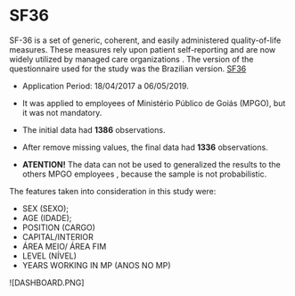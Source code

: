# SF36

SF-36 is a set of generic, coherent, and easily administered quality-of-life measures. These measures rely upon patient self-reporting and are now widely utilized by managed care organizations . 
The version of the questionnaire used for the study was the Brazilian version.
[SF36](http://qualipes.com.br/lib/download/questionariosf-36.pdf)  

- Application Period: 18/04/2017 a 06/05/2019.

- It was applied to employees of Ministério Público de Goiás (MPGO), but it was not mandatory.

- The initial data had **1386** observations.

- After remove missing values, the final data had **1336** observations. 

- **ATENTION!** The data can not be used to generalized the results to the others MPGO employees , because the sample is not probabilistic.

The features taken into consideration in this study were:

- SEX (SEXO);
- AGE (IDADE);
- POSITION (CARGO)
- CAPITAL/INTERIOR
- ÁREA MEIO/ ÁREA FIM
- LEVEL (NÍVEL)
- YEARS WORKING IN MP (ANOS NO MP)

![DASHBOARD.PNG]